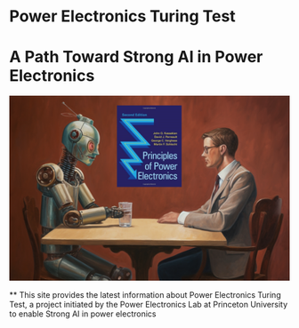 # Power Electronics Turing Test
# A Path Toward Strong AI in Power Electronics
<img src="image/turing.png" width="800">

** This site provides the latest information about Power Electronics Turing Test, a project initiated by the Power Electronics Lab at Princeton University to enable Strong AI in power electronics

